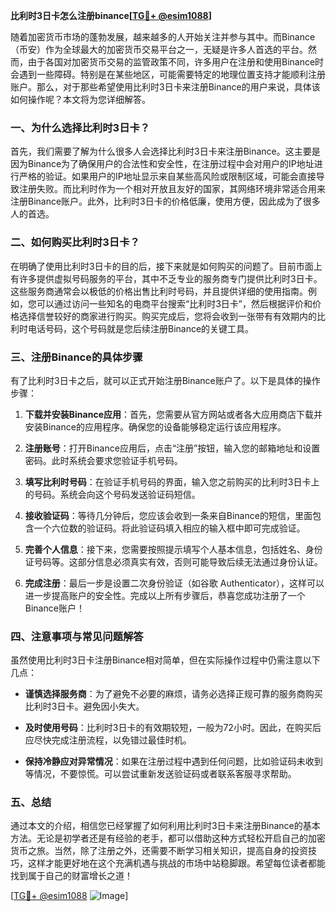 **比利时3日卡怎么注册binance[[TG💪+ @esim1088](https://t.me/s/esim1088)]**

随着加密货币市场的蓬勃发展，越来越多的人开始关注并参与其中。而Binance（币安）作为全球最大的加密货币交易平台之一，无疑是许多人首选的平台。然而，由于各国对加密货币交易的监管政策不同，许多用户在注册和使用Binance时会遇到一些障碍。特别是在某些地区，可能需要特定的地理位置支持才能顺利注册账户。那么，对于那些希望使用比利时3日卡来注册Binance的用户来说，具体该如何操作呢？本文将为您详细解答。

### 一、为什么选择比利时3日卡？

首先，我们需要了解为什么很多人会选择比利时3日卡来注册Binance。这主要是因为Binance为了确保用户的合法性和安全性，在注册过程中会对用户的IP地址进行严格的验证。如果用户的IP地址显示来自某些高风险或限制区域，可能会直接导致注册失败。而比利时作为一个相对开放且友好的国家，其网络环境非常适合用来注册Binance账户。此外，比利时3日卡的价格低廉，使用方便，因此成为了很多人的首选。

### 二、如何购买比利时3日卡？

在明确了使用比利时3日卡的目的后，接下来就是如何购买的问题了。目前市面上有许多提供虚拟号码服务的平台，其中不乏专业的服务商专门提供比利时3日卡。这些服务商通常会以极低的价格出售比利时号码，并且提供详细的使用指南。例如，您可以通过访问一些知名的电商平台搜索“比利时3日卡”，然后根据评价和价格选择信誉较好的商家进行购买。购买完成后，您将会收到一张带有有效期内的比利时电话号码，这个号码就是您后续注册Binance的关键工具。

### 三、注册Binance的具体步骤

有了比利时3日卡之后，就可以正式开始注册Binance账户了。以下是具体的操作步骤：

1. **下载并安装Binance应用**：首先，您需要从官方网站或者各大应用商店下载并安装Binance的应用程序。确保您的设备能够稳定运行该应用程序。

2. **注册账号**：打开Binance应用后，点击“注册”按钮，输入您的邮箱地址和设置密码。此时系统会要求您验证手机号码。

3. **填写比利时号码**：在验证手机号码的界面，输入您之前购买的比利时3日卡上的号码。系统会向这个号码发送验证码短信。

4. **接收验证码**：等待几分钟后，您应该会收到一条来自Binance的短信，里面包含一个六位数的验证码。将此验证码填入相应的输入框中即可完成验证。

5. **完善个人信息**：接下来，您需要按照提示填写个人基本信息，包括姓名、身份证号码等。这部分信息必须真实有效，否则可能导致后续无法通过身份认证。

6. **完成注册**：最后一步是设置二次身份验证（如谷歌 Authenticator），这样可以进一步提高账户的安全性。完成以上所有步骤后，恭喜您成功注册了一个Binance账户！

### 四、注意事项与常见问题解答

虽然使用比利时3日卡注册Binance相对简单，但在实际操作过程中仍需注意以下几点：

- **谨慎选择服务商**：为了避免不必要的麻烦，请务必选择正规可靠的服务商购买比利时3日卡。避免因小失大。
  
- **及时使用号码**：比利时3日卡的有效期较短，一般为72小时。因此，在购买后应尽快完成注册流程，以免错过最佳时机。

- **保持冷静应对异常情况**：如果在注册过程中遇到任何问题，比如验证码未收到等情况，不要惊慌。可以尝试重新发送验证码或者联系客服寻求帮助。

### 五、总结

通过本文的介绍，相信您已经掌握了如何利用比利时3日卡来注册Binance的基本方法。无论是初学者还是有经验的老手，都可以借助这种方式轻松开启自己的加密货币之旅。当然，除了注册之外，还需要不断学习相关知识，提高自身的投资技巧，这样才能更好地在这个充满机遇与挑战的市场中站稳脚跟。希望每位读者都能找到属于自己的财富增长之道！

[[TG💪+ @esim1088](https://t.me/s/esim1088) ![Image](https://i.postimg.cc/4NQfJmqS/Snipaste-2025-05-13-00-14-12.png)]